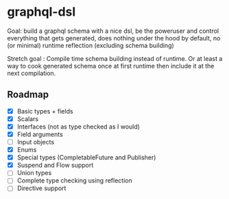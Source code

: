 # graphql-dsl

Goal: build a graphql schema with a nice dsl, be the poweruser and control everything that gets generated, does nothing
under the hood by default, no (or minimal) runtime reflection (excluding schema building)

Stretch goal : Compile time schema building instead of runtime. Or at least a way to cook generated schema once at first
runtime then include it at the next compilation.

## Roadmap

- [x] Basic types + fields
- [x] Scalars
- [x] Interfaces (not as type checked as I would)
- [x] Field arguments
- [ ] Input objects
- [x] Enums
- [x] Special types (CompletableFuture and Publisher)
- [x] Suspend and Flow support
- [ ] Union types
- [ ] Complete type checking using reflection
- [ ] Directive support